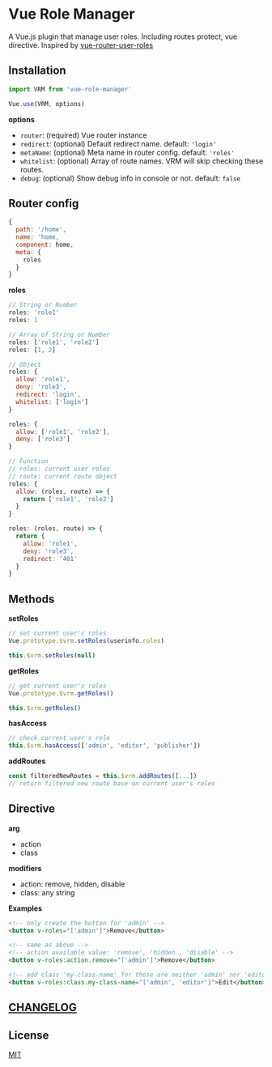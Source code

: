 # Vue Role Manager

A Vue.js plugin that manage user roles. Including routes protect, vue directive.
Inspired by
[vue-router-user-roles](https://github.com/anthonygore/vue-router-user-roles)

## Installation

```js
import VRM from 'vue-role-manager'

Vue.use(VRM, options)
```

**options**

- `router`: (required) Vue router instance
- `redirect`: (optional) Default redirect name. default: `'login'`
- `metaName`: (optional) Meta name in router config. default: `'roles'`
- `whitelist`: (optional) Array of route names. VRM will skip checking these
  routes.
- `debug`: (optional) Show debug info in console or not. default: `false`

## Router config

```js
{
  path: '/home',
  name: 'home,
  component: home,
  meta: {
    roles
  }
}
```

**roles**

```js
// String or Number
roles: 'role1'
roles: 1

// Array of String or Number
roles: ['role1', 'role2']
roles: [1, 2]

// Object
roles: {
  allow: 'role1',
  deny: 'role3',
  redirect: 'login',
  whitelist: ['login']
}

roles: {
  allow: ['role1', 'role2'],
  deny: ['role3']
}

// Function
// roles: current user roles
// route: current route object
roles: {
  allow: (roles, route) => {
    return ['role1', 'role2']
  }
}

roles: (roles, route) => {
  return {
    allow: 'role1',
    deny: 'role3',
    redirect: '401'
  }
}
```

## Methods

**setRoles**

```js
// set current user's roles
Vue.prototype.$vrm.setRoles(userinfo.roles)

this.$vrm.setRoles(null)
```

**getRoles**

```js
// get current user's roles
Vue.prototype.$vrm.getRoles()

this.$vrm.getRoles()
```

**hasAccess**

```js
// check current user's role
this.$vrm.hasAccess(['admin', 'editor', 'publisher'])
```

**addRoutes**

```js
const filteredNewRoutes = this.$vrm.addRoutes([...])
// return filtered new route base on current user's roles
```

## Directive

**arg**

- action
- class

**modifiers**

- action: remove, hidden, disable
- class: any string

**Examples**

```html
<!-- only create the button for 'admin' -->
<button v-roles="['admin']">Remove</button>

<!-- same as above -->
<!-- action available value: 'remove', 'hidden , 'disable' -->
<button v-roles:action.remove="['admin']">Remove</button>

<!-- add class 'my-class-name' for those are neither 'admin' nor 'editor' -->
<button v-roles:class.my-class-name="['admin', 'editor']">Edit</button>
```

## [CHANGELOG](CHANGELOG.md)

## License

[MIT](https://opensource.org/licenses/MIT)
